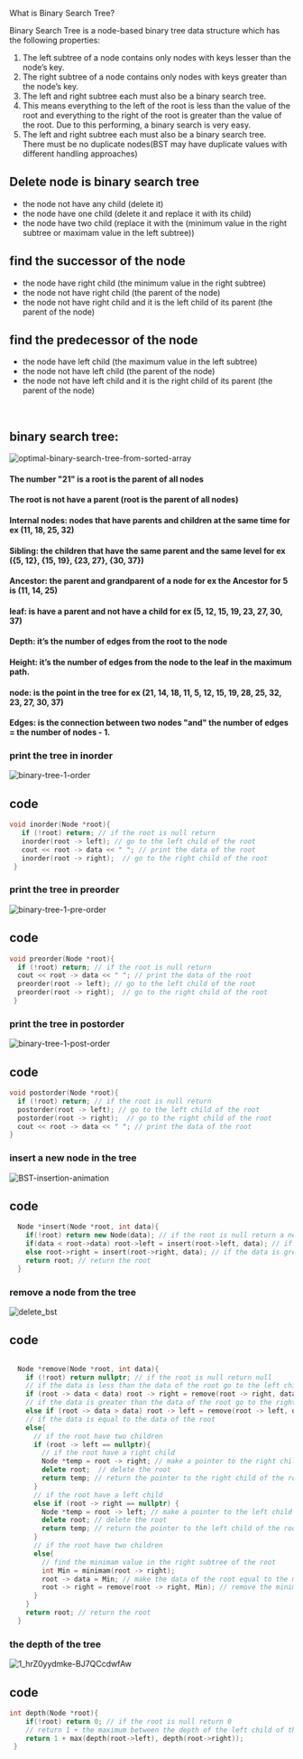 What is Binary Search Tree?  

Binary Search Tree is a node-based binary tree data structure which has the following properties:

1. The left subtree of a node contains only nodes with keys lesser than the node’s key.  
2. The right subtree of a node contains only nodes with keys greater than the node’s key. 
3. The left and right subtree each must also be a binary search tree.  
4. This means everything to the left of the root is less than the value of the root and everything to the right of the root is greater than the value of the root. Due to this performing, a binary search is very easy.
5. The left and right subtree each must also be a binary search tree.  
There must be no duplicate nodes(BST may have duplicate values with different handling approaches)


## Delete node is binary search tree
- the node not have any child (delete it)
- the node have one child (delete it and replace it with its child)
- the node have two child (replace it with the (minimum value in the right subtree or maximam value in the left subtree)) 

## find the successor of the node
- the node have right child (the minimum value in the right subtree)
- the node not have right child (the parent of the node)
- the node not have right child and it is the left child of its parent (the parent of the node)

## find the predecessor of the node
- the node have left child (the maximum value in the left subtree)
- the node not have left child (the parent of the node) 
- the node not have left child and it is the right child of its parent (the parent of the node)

<br>

## binary search tree:

![optimal-binary-search-tree-from-sorted-array](https://user-images.githubusercontent.com/105644935/212498710-9be49e0e-ea92-4176-ac9b-7c866b85a8cb.gif)


#### The number "21" is a root is the parent of all nodes
#### The root is not have a parent (root is the parent of all nodes)
#### Internal nodes: nodes that have parents and children at the same time for ex (11, 18, 25, 32)
#### Sibling: the children that have the same parent and the same level for ex ({5, 12}, {15, 19}, {23, 27}, {30, 37}) 
#### Ancestor: the parent and grandparent of a node for ex the Ancestor for 5 is (11, 14, 25)
#### leaf: is have a parent and not have a child for ex (5, 12, 15, 19, 23, 27, 30, 37)
#### Depth: it’s the number of edges from the root to the node 
#### Height: it’s the number of edges from the node to the leaf in the maximum path.
#### node: is the point in the tree for ex (21, 14, 18, 11, 5, 12, 15, 19, 28, 25, 32, 23, 27, 30, 37)
#### Edges: is the connection between two nodes "and" the number of edges = the number of nodes - 1.


### print the tree in inorder

![binary-tree-1-order](https://user-images.githubusercontent.com/105644935/212496125-bb713c95-ff64-4173-b57d-03ae3973e742.gif)

## code

```cpp
void inorder(Node *root){
   if (!root) return; // if the root is null return
   inorder(root -> left); // go to the left child of the root
   cout << root -> data << " "; // print the data of the root
   inorder(root -> right);  // go to the right child of the root
 }
```
### print the tree in preorder
![binary-tree-1-pre-order](https://user-images.githubusercontent.com/105644935/212496397-83373151-8442-4c49-9d4e-053112f20254.gif)

## code

```cpp
void preorder(Node *root){
  if (!root) return; // if the root is null return
  cout << root -> data << " "; // print the data of the root
  preorder(root -> left); // go to the left child of the root
  preorder(root -> right);  // go to the right child of the root
 }
```

### print the tree in postorder
![binary-tree-1-post-order](https://user-images.githubusercontent.com/105644935/212496500-269d81ce-e07b-480b-81d2-46cb7ef143b5.gif)


## code

```cpp
void postorder(Node *root){
  if (!root) return; // if the root is null return
  postorder(root -> left); // go to the left child of the root
  postorder(root -> right);  // go to the right child of the root
  cout << root -> data << " "; // print the data of the root
}
```
### insert a new node in the tree

![BST-insertion-animation](https://user-images.githubusercontent.com/105644935/212496783-23b465aa-8d26-41e7-ad77-606ddc5c9ce6.gif)

## code

```cpp
  Node *insert(Node *root, int data){
    if(!root) return new Node(data); // if the root is null return a new node with the data
    if(data < root->data) root->left = insert(root->left, data); // if the data is less than the data of the root go to the left child of the root
    else root->right = insert(root->right, data); // if the data is greater than the data of the root go to the right child of the root
    return root; // return the root
  }
```

### remove a node from the tree

![delete_bst](https://user-images.githubusercontent.com/105644935/212497030-df8d8105-dfa1-4763-832f-a3173a48a003.gif)


## code

```cpp

  Node *remove(Node *root, int data){
    if (!root) return nullptr; // if the root is null return null
    // if the data is less than the data of the root go to the left child of the root
    if (root -> data < data) root -> right = remove(root -> right, data); 
    // if the data is greater than the data of the root go to the right child of the root
    else if (root -> data > data) root -> left = remove(root -> left, data);
    // if the data is equal to the data of the root
    else{
      // if the root have two children
      if (root -> left == nullptr){
        // if the root have a right child
        Node *temp = root -> right; // make a pointer to the right child of the root
        delete root;  // delete the root
        return temp; // return the pointer to the right child of the root
      }
      // if the root have a left child
      else if (root -> right == nullptr) {
        Node *temp = root -> left; // make a pointer to the left child of the root
        delete root; // delete the root
        return temp; // return the pointer to the left child of the root
      }
      // if the root have two children
      else{ 
        // find the minimam value in the right subtree of the root
        int Min = minimam(root -> right); 
        root -> data = Min; // make the data of the root equal to the minimam value in the right subtree of the root
        root -> right = remove(root -> right, Min); // remove the minimam value in the right subtree of the root
      }
    }
    return root; // return the root
  }
```

### the depth of the tree

![1_hrZ0yydmke-BJ7QCcdwfAw](https://user-images.githubusercontent.com/105644935/212498589-936f8d43-baf3-4cee-b137-bee472b05587.gif)


## code

```cpp
int depth(Node *root){
    if(!root) return 0; // if the root is null return 0
    // return 1 + the maximum between the depth of the left child of the root and the depth of the right child of the root
    return 1 + max(depth(root->left), depth(root->right));
 }
```







